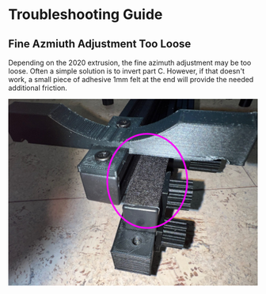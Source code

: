 # Troubleshooting Guide

## Fine Azmiuth Adjustment Too Loose

Depending on the 2020 extrusion, the fine azimuth adjustment may be too loose.  Often a simple solution is to invert part C.  However, if that doesn't work, a small piece of adhesive 1mm felt at the end will provide the needed additional friction.

![Felt Pad](docs/images/troubleshooting1.jpg)


